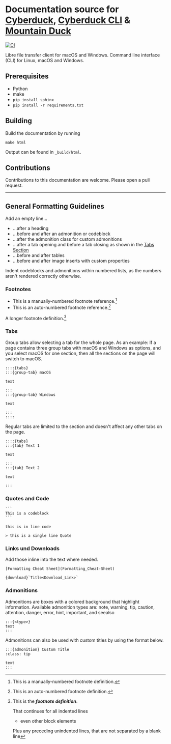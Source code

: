 # Documentation source for [Cyberduck](https://cyberduck.io), [Cyberduck CLI](https://duck.sh) & [Mountain Duck](https://mountainduck.io)

[![CI](https://github.com/iterate-ch/docs/actions/workflows/CI.yml/badge.svg)](https://github.com/iterate-ch/docs/actions/workflows/CI.yml)

Libre file transfer client for macOS and Windows. Command line interface (CLI) for Linux, macOS and Windows.

## Prerequisites

- Python
- make
- `pip install sphinx`
- `pip install -r requirements.txt`


## Building

Build the documentation by running

```
make html
```

Output can be found in `_build/html`.

## Contributions

Contributions to this documentation are welcome. Please open a pull request.

---

## General Formatting Guidelines

Add an empty line...
- ...after a heading
- ...before and after an admonition or codeblock
- ...after the admonition class for custom admonitions
- ...after a tab opening and before a tab closing as shown in the [Tabs Section](#tabs)
- ...before and after tables
- ...before and after image inserts with custom properties

Indent codeblocks and admonitions within numbered lists, as the numbers aren't rendered correctly otherwise.

### Footnotes

- This is a manually-numbered footnote reference.[^3]
- This is an auto-numbered footnote reference.[^myref]

[^myref]: This is an auto-numbered footnote definition.
[^3]: This is a manually-numbered footnote definition.

A longer footnote definition.[^mylongdef]

[^mylongdef]: This is the _**footnote definition**_.

    That continues for all indented lines

    - even other block elements

    Plus any preceding unindented lines,
that are not separated by a blank line

### Tabs
Group tabs allow selecting a tab for the whole page. As an example: If a page contains three group tabs with macOS and Windows as options, and you select macOS for one section, then all the sections on the page will switch to macOS.

```
::::{tabs}
:::{group-tab} macOS

text

:::
:::{group-tab} Windows

text

:::
::::
```

Regular tabs are limited to the section and doesn't affect any other tabs on the page.

```
::::{tabs}
:::{tab} Text 1

text

:::
:::{tab} Text 2

text

:::
```

### Quotes and Code

````
```
This is a codeblock
```
````

`this is in line code`

```
> this is a single line Quote
```

### Links und Downloads
Add those inline into the text where needed.

```
[Formatting Cheat Sheet](Formatting_Cheat-Sheet)
```

```
{download}`Title<Download_Link>`
```

### Admonitions
Admonitions are boxes with a colored background that highlight information. Available admonition types are: note, warning, tip, caution, attention, danger, error, hint, important, and seealso

```
:::{<type>}
text
:::
```

Admonitions can also be used with custom titles by using the format below.

```
:::{admonition} Custom Title
:class: tip

text
:::
```